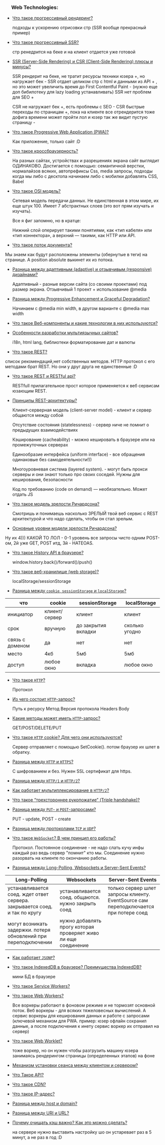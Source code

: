 <h3>
  <img src="../assets/WWW.png" width="16" height="16" />
  <span>Web Technologies:</span>
</h3>

- [Что такое прогрессивный рендеринг?](https://youtu.be/IooJ3P2VUYs?t=26)

  подходы к ускорению отрисовки стр (SSR вообще прекрасный пример)
- [Что такое прогрессивный SSR?](https://youtu.be/trriSYNrHw4?t=25)

  стр ренедрится на беке и на клиент отдается уже готовой
- [SSR (Server-Side Rendering) и CSR (Client-Side Rendering) плюсы и минусы?](https://youtu.be/3bC0orWHc5g?t=579)

  SSR рендерит на беке, не тратит ресурсы техники юзера +, но нагружает бек -
  SSR отдает целиком стр с html и данными из API + , но это может увеличить время до First Contentful Paint - (нужно еще доп бибилотеку для lazy loading устанавливать)
  SSR нет проблем для SEO +

  CSR не нагружает бек +,  есть проблемы с SEO -
  CSR быстрые переходы по страницам +, пока на клиенте все отрендерится тоже дофига времени может пройти лол и юзер так же видит пустую страницу -
  
- [Что такое Progressive Web Application (PWA)?](https://youtu.be/XtQPrt8G0n8?t=76)

  Как приложение, только сайт :D
  
- [Что такое кроссбраузерность?](https://youtu.be/kx3dR6ztICU?t=90)

  На разных сайтах, устройствах и разрешениях экрана сайт выглядит ОДИНАКОВО.
  Достигается с помощью: семантичной верстки, нормалайзов всяких, автопрефиксы Css, media запросы, подходы когда мы либо с десктопа начинаем либо с мобилки добавлять CSS, Babel
  
- [Что такое OSI модель?](https://youtu.be/-mWa7erZu64?t=461)

  Сетевая модель передачи данных. Не единственная в этом мире, их еще штук 100. Имеет 7 абстрактных слоев (это вот прям изучать и изучать).

  
  Все я фиг запомню, но в кратце:

  
  Нижний слой оперирует такими понятиями, как «тип кабеля» или «тип коннектора», а верхний — такими, как HTTP или API.

- [Что такое поток документа?](https://youtu.be/trriSYNrHw4?t=102)

 Мы знаем как будут расположены элементы (обернутые в теги) на странице. А position absolute выкинет их из потока.
 
- [Разница между адаптивным (adaptive) и отзывчивым (responsive) дизайнами?](https://youtu.be/1eIRTdgzHtw?t=233)

  Адаптивный - разные версии сайта (со своими проектами) под размер экрана. Отзывчивый 1 проект + использование @media 
 
- [Разница между Progressive Enhancement и Graceful Degradation?](https://youtu.be/rlWgI7AvV18?t=286)

  Начинаем с @media min width, в другом варианте с @media max width
  
- [Что такое Веб-компоненты и какие технологии в них используются?](https://youtu.be/G4iYlbilozM?t=704)

  
- [Особенности разработки мультиязычных сайтов?](https://youtu.be/yvOXvZ8aEFo?t=82)

  i18n, html lang, библиотеки форматирование дат и валюты
  
- [Что такое REST?](https://youtu.be/ovV8GhIkzBE?t=352)

список рекомендаций,нет собственных методов. HTTP протокол с его методами брат REST. Но они у друг друга не единственные :D 
 
- [Что такое REST и RESTful api?](https://youtu.be/__neFkxAO9s?t=334)

  RESTfull прилагательное прост которое применяется к веб сервисам юзающим REST.

  
- [Принципы REST-архитектуры?](https://youtu.be/-mWa7erZu64?t=159)

  Клиент-серверная модель (client-server model) - клиент и сервер общаются между собой

  
  Отсутствие состояния (statelessness) - сервер ниче не помнит о предыдущих взаимодействиях

  
  Кэширование (cacheability) - можно кешировать в браузере или на промежуточных серверах

  
  Единообразие интерфейса (uniform interface) - все обращения одинаковые без самодеятельности!))

  
  Многоуровневая система (layered system). - могут быть прокси серверы и они знают только про своих соседей. Нужны для кеширования, безопасности

  
  Код по требованию (code on demand) — необязательно. Может отдать JS
  
- [Что такое модель зрелости Ричардсона?](https://youtu.be/-mWa7erZu64?t=30)

  Смотришь и понимаешь насколько ЗРЕЛЫЙ твой веб сервис с REST архитектурой и что надо сделать, чтобы он стал зрелым.
  
- [Основные уровни модели зрелости Ричардсона?](https://youtu.be/-mWa7erZu64?t=73)

Ну их 4)))
КАКОЙ ТО ЛОЛ - 0-1 уровень все запросы чисто одним POST-ом, 2й уже GET, POST итд, 3й - HATEOAS.

  
- [Что такое History API в браузере?](https://youtu.be/XtQPrt8G0n8?t=352)

  window.history.back()/forward()/push()
  
- [Что такое веб-хранилище (web storage)?](https://youtu.be/XtQPrt8G0n8?t=406)

  localStorage/sessionStorage
  
- [Разница между `cookie`, `sessionStorage` и `localStorage`?](https://youtu.be/nvktMVFM0_M?t=604)


|  что | cookie  |  sessionStorage | localStorage  |   
|---|---|---|---|
| инициатор  | клиент/сервер  |  клиент |  клиент |  
|  срок | вручную  | до закрытия вкладки  |  сколько угодно |   
|  связь с доменом |  да |  нет | нет  |   
| место | 4кб | 5мб | 5мб |
|доступ|любое окно|вкладка|любое окно|


- [Что такое `HTTP`?](https://youtu.be/w-vUj0gHGgg?t=422)

  Протокол
  
- [Из чего состоит `HTTP`-запрос?](https://youtu.be/w-vUj0gHGgg?t=483)

  Путь к ресурсу
  Метод
  Версия протокола
  Headers
  Body
  
- [Какие методы может иметь `HTTP`-запрос?](https://youtu.be/G4iYlbilozM?t=419)

  GET/POST/DELETE/PUТ

  
- [Что такое `HTTP` cookie? Для чего они используются?](https://youtu.be/G4iYlbilozM?t=488)

  Сервер отправляет с помощью SetCookie(). потом браузер их шлет в обратку.
  
- [Разница между `HTTP` и `HTTPS`?](https://youtu.be/xZLxdts7ZW4?t=31)

  С шифрованием и без. Нужен SSL сертификат для https.

- [Разница между `HTTP/1`  и `HTTP/2`?](https://youtu.be/-mWa7erZu64?t=265)

  
- [Как работает мультиплексирование в `HTTP/2`?](https://youtu.be/-mWa7erZu64?t=378)

  
- [Что такое “трехстороннее рукопожатие” (Triple handshake)?](https://youtu.be/__neFkxAO9s?t=409)

  
- [Разница между `PUT`- и `POST`-запросами?](https://youtu.be/ngyOYuTrUk8?t=29)

  PUT - update, POST - create
  
- [Разница между протоколами `TCP` и `UDP`?](https://youtu.be/trriSYNrHw4?t=234)

  
- [Что такое `WebSocket`? В чем принцип его работы?](https://youtu.be/yvOXvZ8aEFo?t=237)

  Протокол. Постоянное соединение - не надо слать кучу инфы каждый раз ведь сервер "помнит" кто мы. Соединение нужно разорвать на клиенте по окончанию работы.
  
- [Разница между Long-Polling, Websockets и Server-Sent Events?](https://youtu.be/xZLxdts7ZW4?t=98)
  
|Long-Polling|Websockets|Server-Sent Events|
|----|----|----|
| устанавливается соед. ждет ответ сервера. закрывается соед. и так по кругу | устанавливается соед. общаются. нужно закрыть соед | только сервер шлет запросы клиенту. EventSource сам переподключается при потере соед |
| могут возникать задержки. потеря обновлений при переподключении | нужно добавлять прогу которая проверяет живо ли еще соединение ||

  
- [Как работает `JSONP`?](https://youtu.be/trriSYNrHw4?t=178)

  
- [Что такое IndexedDB в браузере? Преимущества IndexedDB?](https://youtu.be/V-m0sQ-hW58?t=653)

  мини БД в браузере
  
- [Что такое Service Workers?](https://youtu.be/V-m0sQ-hW58?t=727)
- [Что такое Web Workers?](https://youtu.be/V-m0sQ-hW58?t=811)

  Все воркеры работают в фоновом режиме и не тормозят основной поток.
  Веб воркеры - для всяких тяжеловесных вычислений. А сервис воркеры для кеширования данных и работе с запросами (ключевой механизм для PWA. пример: юзер офлайн сохранил данные, а после подключения к инету сервис воркер их отправил на сервер)
  
- [Что такое Web Worklet?](https://youtu.be/__neFkxAO9s?t=521)

  тоже воркер, но он нужен чтобы разгрузить машину юзера занимаясь рендерингом страницы (определенных этапов) на фоне

- [Механизм установки сеанса между клиентом и сервером?](https://youtu.be/-mWa7erZu64?t=570)

  
- [Что Такое API?](https://youtu.be/ngyOYuTrUk8?t=98)

  
- [Что такое CDN?](https://youtu.be/ngyOYuTrUk8?t=152)

  
- [Что такое IP-адрес?](https://youtu.be/70VnuTXi4Wk?t=720)

  
- [Разница между host и domain?](https://youtu.be/70VnuTXi4Wk?t=779)

  
- [Разница между URI и URL?](https://youtu.be/70VnuTXi4Wk?t=844)

  
- [Почему очищать кэш важно? Как это можно сделать?](https://youtu.be/N1wPX5Z4HKE?t=30)

  на сервере нужно выставить настройку шо он устаревает раз в 5 минут, а не раз в год :D 
